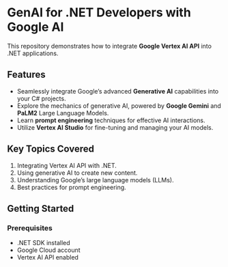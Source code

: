 # GenAI for .NET Developers with Google AI

This repository demonstrates how to integrate **Google Vertex AI API** into .NET applications.

## Features

- Seamlessly integrate Google’s advanced **Generative AI** capabilities into your C# projects.
- Explore the mechanics of generative AI, powered by **Google Gemini** and **PaLM2** Large Language Models.
- Learn **prompt engineering** techniques for effective AI interactions.
- Utilize **Vertex AI Studio** for fine-tuning and managing your AI models.

## Key Topics Covered

1. Integrating Vertex AI API with .NET.
2. Using generative AI to create new content.
3. Understanding Google’s large language models (LLMs).
4. Best practices for prompt engineering.

## Getting Started

### Prerequisites

- .NET SDK installed
- Google Cloud account
- Vertex AI API enabled
